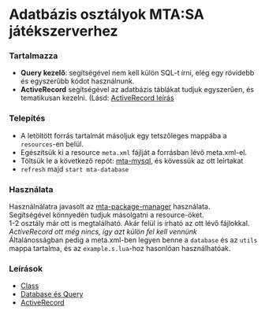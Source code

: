# Adatbázis osztályok MTA:SA játékszerverhez
### Tartalmazza
- **Query kezelő**: segítségével nem kell külön SQL-t írni, elég egy rövidebb és egyszerűbb kódot használnunk.
- **ActiveRecord** segítségével az adatbázis táblákat tudjuk egyszerűen, és tematikusan kezelni. (Lásd: [ActiveRecord leírás](https://github.com/sanyisasha/mta-database/blob/master/ACTIVERECORD.md)

### Telepítés
- A letöltött forrás tartalmát másoljuk egy tetszőleges mappába a `resources`-en belül.  
- Egészítsük ki a resource `meta.xml` fájlját a forrásban lévő meta.xml-el.  
- Töltsük le a következő repót: [mta-mysql](https://github.com/sanyisasha/mta-mysql), és kövessük az ott leírtakat
- `refresh` majd `start mta-database`

### Használata
Használnálatra javasolt az [mta-package-manager](https://github.com/sanyisasha/mta-package-manager) használata.  
Segítségével könnyedén tudjuk másolgatni a resource-öket.  
1-2 osztály már ott is megtalálható. Akár felül is írható az ott lévő fájlokkal. *ActiveRecord ott még nincs, így azt külön fel kell vennünk*  
Általánosságban pedig a meta.xml-ben legyen benne a `database` és az `utils` mappa tartalma, és az `example.s.lua`-hoz hasonlóan használhatóak.

### Leírások
- [Class](https://github.com/sanyisasha/mta-database/blob/master/CLASS.md)
- [Database és Query](https://github.com/sanyisasha/mta-database/blob/master/DATABASE.md)
- [ActiveRecord](https://github.com/sanyisasha/mta-database/blob/master/ACTIVERECORD.md)
